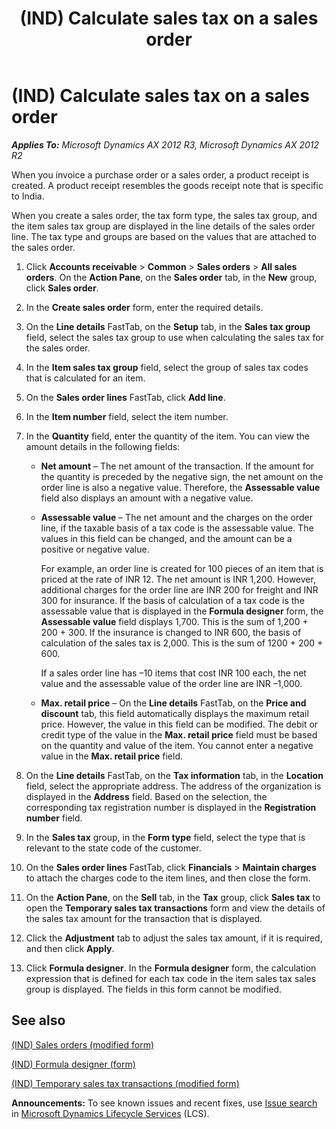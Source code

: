 ﻿---
title: (IND) Calculate sales tax on a sales order
TOCTitle: (IND) Calculate sales tax on a sales order
ms:assetid: 7db941ff-36e6-4fb0-b917-5d06980d0e81
ms:mtpsurl: https://technet.microsoft.com/en-us/library/JJ677975(v=AX.60)
ms:contentKeyID: 49385939
ms.date: 04/18/2014
mtps_version: v=AX.60
---

# (IND) Calculate sales tax on a sales order 


_**Applies To:** Microsoft Dynamics AX 2012 R3, Microsoft Dynamics AX 2012 R2_

When you invoice a purchase order or a sales order, a product receipt is created. A product receipt resembles the goods receipt note that is specific to India.

When you create a sales order, the tax form type, the sales tax group, and the item sales tax group are displayed in the line details of the sales order line. The tax type and groups are based on the values that are attached to the sales order.

1.  Click **Accounts receivable** \> **Common** \> **Sales orders** \> **All sales orders**. On the **Action Pane**, on the **Sales order** tab, in the **New** group, click **Sales order**.

2.  In the **Create sales order** form, enter the required details.

3.  On the **Line details** FastTab, on the **Setup** tab, in the **Sales tax group** field, select the sales tax group to use when calculating the sales tax for the sales order.

4.  In the **Item sales tax group** field, select the group of sales tax codes that is calculated for an item.

5.  On the **Sales order lines** FastTab, click **Add line**.

6.  In the **Item number** field, select the item number.

7.  In the **Quantity** field, enter the quantity of the item. You can view the amount details in the following fields:
    
      - **Net amount** – The net amount of the transaction. If the amount for the quantity is preceded by the negative sign, the net amount on the order line is also a negative value. Therefore, the **Assessable value** field also displays an amount with a negative value.
    
      - **Assessable value** – The net amount and the charges on the order line, if the taxable basis of a tax code is the assessable value. The values in this field can be changed, and the amount can be a positive or negative value.
        
        For example, an order line is created for 100 pieces of an item that is priced at the rate of INR 12. The net amount is INR 1,200. However, additional charges for the order line are INR 200 for freight and INR 300 for insurance. If the basis of calculation of a tax code is the assessable value that is displayed in the **Formula designer** form, the **Assessable value** field displays 1,700. This is the sum of 1,200 + 200 + 300. If the insurance is changed to INR 600, the basis of calculation of the sales tax is 2,000. This is the sum of 1200 + 200 + 600.
        
        If a sales order line has –10 items that cost INR 100 each, the net value and the assessable value of the order line are INR –1,000.
    
      - **Max. retail price** – On the **Line details** FastTab, on the **Price and discount** tab, this field automatically displays the maximum retail price. However, the value in this field can be modified. The debit or credit type of the value in the **Max. retail price** field must be based on the quantity and value of the item. You cannot enter a negative value in the **Max. retail price** field.

8.  On the **Line details** FastTab, on the **Tax information** tab, in the **Location** field, select the appropriate address. The address of the organization is displayed in the **Address** field. Based on the selection, the corresponding tax registration number is displayed in the **Registration number** field.

9.  In the **Sales tax** group, in the **Form type** field, select the type that is relevant to the state code of the customer.

10. On the **Sales order lines** FastTab, click **Financials** \> **Maintain charges** to attach the charges code to the item lines, and then close the form.

11. On the **Action Pane**, on the **Sell** tab, in the **Tax** group, click **Sales tax** to open the **Temporary sales tax transactions** form and view the details of the sales tax amount for the transaction that is displayed.

12. Click the **Adjustment** tab to adjust the sales tax amount, if it is required, and then click **Apply**.

13. Click **Formula designer**. In the **Formula designer** form, the calculation expression that is defined for each tax code in the item sales tax sales group is displayed. The fields in this form cannot be modified.

## See also

[(IND) Sales orders (modified form)](https://technet.microsoft.com/en-us/library/jj677998\(v=ax.60\))

[(IND) Formula designer (form)](https://technet.microsoft.com/en-us/library/jj677983\(v=ax.60\))

[(IND) Temporary sales tax transactions (modified form)](https://technet.microsoft.com/en-us/library/jj664487\(v=ax.60\))

  
**Announcements:** To see known issues and recent fixes, use [Issue search](http://go.microsoft.com/fwlink/?linkid=389258) in [Microsoft Dynamics Lifecycle Services](http://go.microsoft.com/fwlink/?linkid=306505) (LCS).

